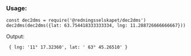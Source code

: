 ### Usage:

```
const dec2dms = require('@redningsselskapet/dec2dms')
dec2dms(dec2dms({lat: 63.754418333333334, lng: 11.288726666666667}))
```
Output:
```
 { lng: '11° 17.32360', lat: ' 63° 45.26510' }

```
